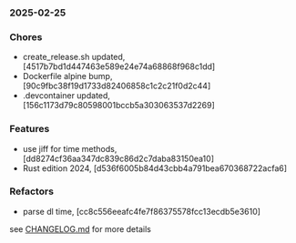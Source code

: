 ### 2025-02-25

### Chores
+ create_release.sh updated, [4517b7bd1d447463e589e24e74a68868f968c1dd]
+ Dockerfile alpine bump, [90c9fbc38f19d1733d82406858c1c2c21f0d2c44]
+ .devcontainer updated, [156c1173d79c80598001bccb5a303063537d2269]

### Features
+ use jiff for time methods, [dd8274cf36aa347dc839c86d2c7daba83150ea10]
+ Rust edition 2024, [d536f6005b84d43cbb4a791bea670368722acfa6]

### Refactors
+ parse dl time, [cc8c556eeafc4fe7f86375578fcc13ecdb5e3610]

see <a href='https://github.com/mrjackwills/mealpedant_backup_pi/blob/main/CHANGELOG.md'>CHANGELOG.md</a> for more details
